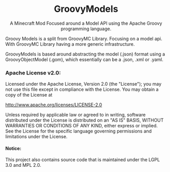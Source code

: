 <h1 align="center" style="margin-top: 20px; border-bottom: 0;">GroovyModels</h1>
<p align="center">A Minecraft Mod Focused around a Model API using the Apache Groovy programming language.</p>

Groovy Models is a split from GroovyMC Library. Focusing on a model api. With GroovyMC Library having a more generic infrastructure.

GroovyModels is based around abstracting the model (.json) format using a GroovyObjectModel (.gom), which essentially can be a .json, .xml or .yaml.

### Apache License v2.0:

Licensed under the Apache License, Version 2.0 (the "License");
you may not use this file except in compliance with the License.
You may obtain a copy of the License at

http://www.apache.org/licenses/LICENSE-2.0

Unless required by applicable law or agreed to in writing, software
distributed under the License is distributed on an "AS IS" BASIS,
WITHOUT WARRANTIES OR CONDITIONS OF ANY KIND, either express or implied.
See the License for the specific language governing permissions and
limitations under the License.

#### Notice:
This project also contains source code that is maintained under the LGPL 3.0 and MPL 2.0.
